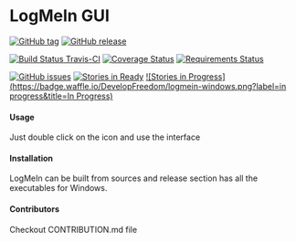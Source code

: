 LogMeIn GUI
===========

[![GitHub tag](https://img.shields.io/github/tag/DevelopFreedom/logmein-windows.svg)](https://github.com/DevelopFreedom/logmein-windows/releases) [![GitHub release](https://img.shields.io/github/release/DevelopFreedom/logmein-windows.svg)](https://github.com/DevelopFreedom/logmein-windows/releases/latest)

[![Build Status Travis-CI](https://travis-ci.org/DevelopFreedom/logmein-windows.svg)](https://travis-ci.org/DevelopFreedom/logmein-windows) [![Coverage Status](https://coveralls.io/repos/DevelopFreedom/logmein-windows/badge.svg)](https://coveralls.io/r/DevelopFreedom/logmein-windows) [![Requirements Status](https://requires.io/github/DevelopFreedom/logmein-windows/requirements.svg)](https://requires.io/github/DevelopFreedom/logmein-windows/requirements/)

[![GitHub issues](https://img.shields.io/github/issues/DevelopFreedom/logmein-windows.svg?style=plastic)](https://github.com/DevelopFreedom/logmein-windows/issues) [![Stories in Ready](https://badge.waffle.io/DevelopFreedom/logmein-windows.png?label=ready&title=Ready)](https://waffle.io/DevelopFreedom/logmein-windows) [![Stories in Progress](https://badge.waffle.io/DevelopFreedom/logmein-windows.png?label=in progress&title=In Progress)](https://waffle.io/DevelopFreedom/logmein-windows)

#### Usage
Just double click on the icon and use the interface

#### Installation
LogMeIn can be built from sources and release section has all the executables
for Windows.


#### Contributors
Checkout CONTRIBUTION.md file
